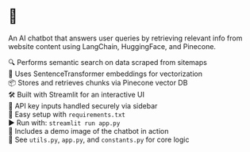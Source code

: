 # 🤖 

An AI chatbot that answers user queries by retrieving relevant info from website content using LangChain, HuggingFace, and Pinecone.

🔍 Performs semantic search on data scraped from sitemaps  
📄 Uses SentenceTransformer embeddings for vectorization  
📦 Stores and retrieves chunks via Pinecone vector DB  
🛠️ Built with Streamlit for an interactive UI  
🔐 API key inputs handled securely via sidebar  
🚀 Easy setup with `requirements.txt`  
▶️ Run with: `streamlit run app.py`  
📸 Includes a demo image of the chatbot in action  
📁 See `utils.py`, `app.py`, and `constants.py` for core logic
